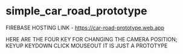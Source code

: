 # simple_car_road_prototype

FIREBASE HOSTING LINK - https://car-road-prototype.web.app



HERE ARE THE FOUR KEY FOR CHANGING THE CAMERA POSITION;
KEYUP
KEYDOWN
CLICK
MOUSEOUT
IT IS JUST A PROTOTYPE
